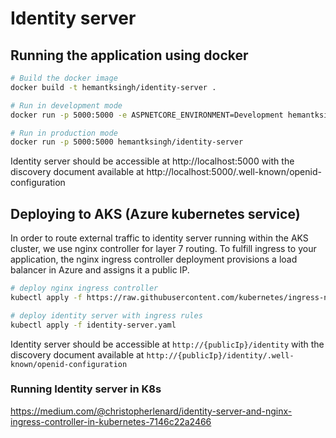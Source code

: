# Identity server


## Running the application using docker

```sh
# Build the docker image
docker build -t hemantksingh/identity-server .

# Run in development mode
docker run -p 5000:5000 -e ASPNETCORE_ENVIRONMENT=Development hemantksingh/identity-server

# Run in production mode
docker run -p 5000:5000 hemantksingh/identity-server

```

Identity server should be accessible at http://localhost:5000 with the discovery document available at http://localhost:5000/.well-known/openid-configuration

## Deploying to AKS (Azure kubernetes service)

In order to route external traffic to identity server running within the AKS cluster, we use nginx controller for layer 7 routing. To fulfill ingress to your application, the nginx ingress controller deployment provisions a load balancer in Azure and assigns it a public IP.

```sh
# deploy nginx ingress controller
kubectl apply -f https://raw.githubusercontent.com/kubernetes/ingress-nginx/controller-0.32.0/deploy/static/provider/cloud/deploy.yaml

# deploy identity server with ingress rules
kubectl apply -f identity-server.yaml
```

Identity server should be accessible at `http://{publicIp}/identity` with the discovery document available at `http://{publicIp}/identity/.well-known/openid-configuration`

### Running Identity server in K8s

https://medium.com/@christopherlenard/identity-server-and-nginx-ingress-controller-in-kubernetes-7146c22a2466

